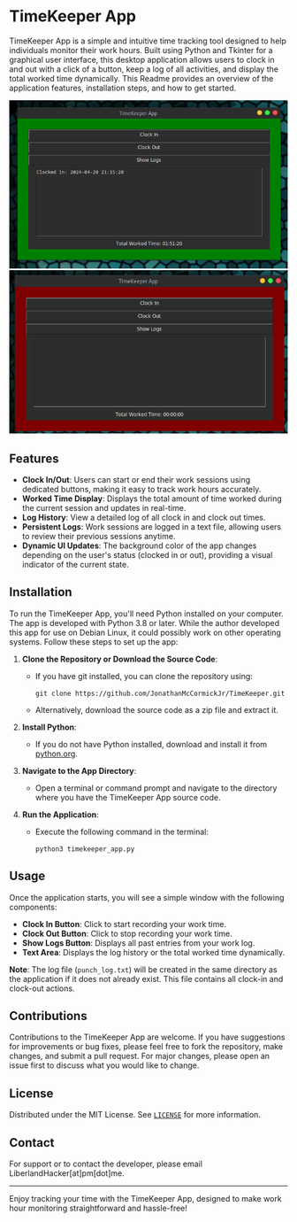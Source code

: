 # TimeKeeper App

TimeKeeper App is a simple and intuitive time tracking tool designed to help individuals monitor their work hours. Built using Python and Tkinter for a graphical user interface, this desktop application allows users to clock in and out with a click of a button, keep a log of all activities, and display the total worked time dynamically. This Readme provides an overview of the application features, installation steps, and how to get started.

![image](/images/img1.png)
![image](/images/img0.png)


## Features

- **Clock In/Out**: Users can start or end their work sessions using dedicated buttons, making it easy to track work hours accurately.
- **Worked Time Display**: Displays the total amount of time worked during the current session and updates in real-time.
- **Log History**: View a detailed log of all clock in and clock out times.
- **Persistent Logs**: Work sessions are logged in a text file, allowing users to review their previous sessions anytime.
- **Dynamic UI Updates**: The background color of the app changes depending on the user's status (clocked in or out), providing a visual indicator of the current state.

## Installation

To run the TimeKeeper App, you'll need Python installed on your computer. The app is developed with Python 3.8 or later. While the author developed this app for use on Debian Linux, it could possibly work on other operating systems. Follow these steps to set up the app:

1. **Clone the Repository or Download the Source Code**:
   - If you have git installed, you can clone the repository using:
     ```
     git clone https://github.com/JonathanMcCormickJr/TimeKeeper.git
     ```
   - Alternatively, download the source code as a zip file and extract it.

2. **Install Python**:
   - If you do not have Python installed, download and install it from [python.org](https://www.python.org/downloads/).

3. **Navigate to the App Directory**:
   - Open a terminal or command prompt and navigate to the directory where you have the TimeKeeper App source code.

4. **Run the Application**:
   - Execute the following command in the terminal:
     ```
     python3 timekeeper_app.py
     ```

## Usage

Once the application starts, you will see a simple window with the following components:

- **Clock In Button**: Click to start recording your work time.
- **Clock Out Button**: Click to stop recording your work time.
- **Show Logs Button**: Displays all past entries from your work log.
- **Text Area**: Displays the log history or the total worked time dynamically.

**Note**: The log file (`punch_log.txt`) will be created in the same directory as the application if it does not already exist. This file contains all clock-in and clock-out actions.

## Contributions

Contributions to the TimeKeeper App are welcome. If you have suggestions for improvements or bug fixes, please feel free to fork the repository, make changes, and submit a pull request. For major changes, please open an issue first to discuss what you would like to change.

## License

Distributed under the MIT License. See [`LICENSE`](./LICENSE) for more information.

## Contact

For support or to contact the developer, please email LiberlandHacker[at]pm[dot]me.

---
Enjoy tracking your time with the TimeKeeper App, designed to make work hour monitoring straightforward and hassle-free!
